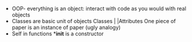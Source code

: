 * OOP- everything is an object: interact with code as you would with real objects
* Classes are basic unit of objects
Classes
|
  |Attributes
 One piece of paper is an instance of paper (ugly analogy)
* Self in functions
*__init__ is a constructor